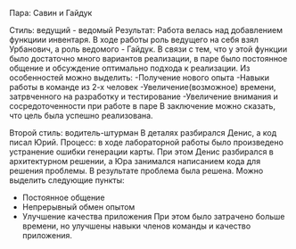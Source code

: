 Пара: Савин и Гайдук

Стиль: ведущий - ведомый
Результат: Работа велась над добавлением функциии инвентаря. В ходе работы роль ведущего на себя взял Урбанович, а роль ведомого - Гайдук. В связи с тем, что у этой функции было достаточно много вариантов реализации, в паре было постоянное общение и обсуждение оптимально подхода к реализации.
Из особенностей можно выделить:
-Получение нового опыта
-Навыки работы в команде из 2-х человек
-Увеличение(возможное) времени, затрвченного на разработку и тестирование
-Увеличение внимания и сосредоточенности при работе в паре
В заключение можно сказать, что цель была успешно реализована.



Второй стиль: водитель-штурман
В деталях разбирался Денис, а код писал Юрий.
Процесс: в ходе лабораторной работы было произведено устранение  ошибки генерации карты. 
При этом Денис разбирался в архитектурном решении,  а Юра занимался написанием кода для решения проблемы. В результате проблема была решена.
Можно выделить следующие пункты:
-	Постоянное общение
-	Непрерывный обмен опытом
-	Улучшение качества приложения
При этом было затрачено больше времени, но улучшены навыки членов команды и качество приложения.
